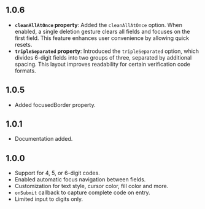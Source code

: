 ## 1.0.6

- **`cleanAllAtOnce` property**: Added the `cleanAllAtOnce` option. When enabled, a single deletion gesture clears all fields and focuses on the first field. This feature enhances user convenience by allowing quick resets.
- **`tripleSeparated` property**: Introduced the `tripleSeparated` option, which divides 6-digit fields into two groups of three, separated by additional spacing. This layout improves readability for certain verification code formats.

## 1.0.5

- Added focusedBorder property.

## 1.0.1

- Documentation added.

## 1.0.0

- Support for 4, 5, or 6-digit codes.
- Enabled automatic focus navigation between fields.
- Customization for text style, cursor color, fill color and more.
- `onSubmit` callback to capture complete code on entry.
- Limited input to digits only.
